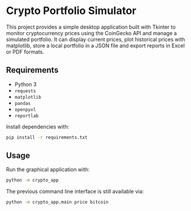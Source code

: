 # Crypto Portfolio Simulator

This project provides a simple desktop application built with Tkinter to monitor
cryptocurrency prices using the CoinGecko API and manage a simulated portfolio.
It can display current prices, plot historical prices with matplotlib, store a
local portfolio in a JSON file and export reports in Excel or PDF formats.

## Requirements
- Python 3
- `requests`
- `matplotlib`
- `pandas`
- `openpyxl`
- `reportlab`

Install dependencies with:
```bash
pip install -r requirements.txt
```

## Usage
Run the graphical application with:
```bash
python -m crypto_app
```

The previous command line interface is still available via:
```bash
python -m crypto_app.main price bitcoin
```
